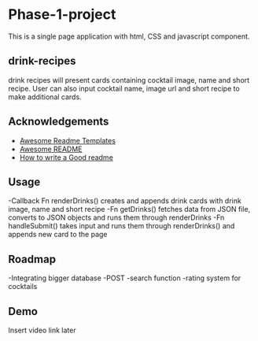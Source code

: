 # Phase-1-project

This is a single page application with html, CSS and javascript component.

## drink-recipes

drink recipes will present cards containing cocktail image, name and short recipe.
User can also input cocktail name, image url and short recipe to make additional cards.

## Acknowledgements

 - [Awesome Readme Templates](https://awesomeopensource.com/project/elangosundar/awesome-README-templates)
 - [Awesome README](https://github.com/matiassingers/awesome-readme)
 - [How to write a Good readme](https://bulldogjob.com/news/449-how-to-write-a-good-readme-for-your-github-project)



## Usage
-Callback Fn renderDrinks() creates and appends drink cards with drink image, name and short recipe
-Fn getDrinks() fetches data from JSON file, converts to JSON objects and runs them through renderDrinks
-Fn handleSubmit() takes input and runs them through renderDrinks() and appends new card to the page


## Roadmap

-Integrating bigger database
-POST
-search function
-rating system for cocktails

## Demo

Insert video link later
